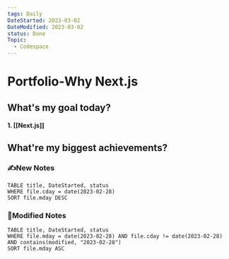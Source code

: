 ```yaml
---
tags: Daily
DateStarted: 2023-03-02
DateModified: 2023-03-02
status: Done
Topic:
  - Codespace
---
```


# Portfolio-Why Next.js

## What's my goal today?

#### 1. [[Next.js]]

## What're my biggest achievements?

### ✍️New Notes

```dataview
TABLE title, DateStarted, status
WHERE file.cday = date(2023-02-28)
SORT file.mday DESC
```

### 📝Modified Notes

```dataview
TABLE title, DateStarted, status
WHERE file.mday = date(2023-02-28) AND file.cday != date(2023-02-28) AND contains(modified, "2023-02-28")
SORT file.mday ASC
```

